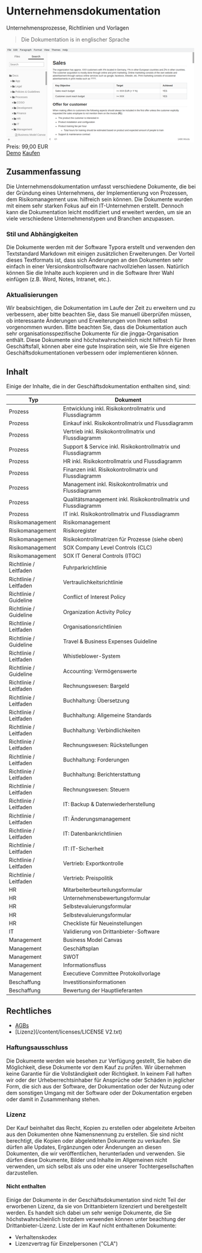 # Unternehmensdokumentation

Unternehmensprozesse, Richtlinien und Vorlagen

> Die Dokumentation is in englischer Sprache

<div class="splash">
    <img alt="Splash" src="/content/solutions/finished/Business_Documentation/img/Business_Documentation_splash.png">
    <div class="price">Preis: 99,00 EUR</div>
    <div class="purchase">
        <a class="button" rel="external" href="https://github.com/Karaka-Management/Organization-Guide">Demo</a>
        <a class="button" href="#">Kaufen</a>
    </div>
</div>

## Zusammenfassung

Die Unternehmensdokumentation umfasst verschiedene Dokumente, die bei der Gründung eines Unternehmens, der Implementierung von Prozessen, dem Risikomanagement usw. hilfreich sein können. Die Dokumente wurden mit einem sehr starken Fokus auf ein IT-Unternehmen erstellt. Dennoch kann die Dokumentation leicht modifiziert und erweitert werden, um sie an viele verschiedene Unternehmenstypen und Branchen anzupassen.

### Stil und Abhängigkeiten

Die Dokumente werden mit der Software Typora erstellt und verwenden den Textstandard Markdown mit einigen zusätzlichen Erweiterungen. Der Vorteil dieses Textformats ist, dass sich Änderungen an den Dokumenten sehr einfach in einer Versionskontrollsoftware nachvollziehen lassen. Natürlich können Sie die Inhalte auch kopieren und in die Software Ihrer Wahl einfügen (z.B. Word, Notes, Intranet, etc.).

### Aktualisierungen

Wir beabsichtigen, die Dokumentation im Laufe der Zeit zu erweitern und zu verbessern, aber bitte beachten Sie, dass Sie manuell überprüfen müssen, ob interessante Änderungen und Erweiterungen von Ihnen selbst vorgenommen wurden. Bitte beachten Sie, dass die Dokumentation auch sehr organisationsspezifische Dokumente für die jingga-Organisation enthält. Diese Dokumente sind höchstwahrscheinlich nicht hilfreich für Ihren Geschäftsfall, können aber eine gute Inspiration sein, wie Sie Ihre eigenen Geschäftsdokumentationen verbessern oder implementieren können.

## Inhalt

Einige der Inhalte, die in der Geschäftsdokumentation enthalten sind, sind:

| Typ | Dokument |
| ------------------ | ---------------------------------------------------------------------- |
| Prozess | Entwicklung inkl. Risikokontrollmatrix und Flussdiagramm |
| Prozess | Einkauf inkl. Risikokontrollmatrix und Flussdiagramm |
| Prozess | Vertrieb inkl. Risikokontrollmatrix und Flussdiagramm |
| Prozess | Support & Service inkl. Risikokontrollmatrix und Flussdiagramm |
| Prozess | HR inkl. Risikokontrollmatrix und Flussdiagramm |
| Prozess | Finanzen inkl. Risikokontrollmatrix und Flussdiagramm |
Prozess | Management inkl. Risikokontrollmatrix und Flussdiagramm | Prozess | Qualitätsmanagement inkl. Risikokontrollmatrix und Flussdiagramm
| Prozess | Qualitätsmanagement inkl. Risikokontrollmatrix und Flussdiagramm |
Prozess | IT inkl. Risikokontrollmatrix und Flussdiagramm | Prozess | IT inkl. Risikokontrollmatrix und Flussdiagramm
| Risikomanagement | Risikomanagement | Risikomanagement
| Risikomanagement | Risikoregister | Risikomanagement
| Risikomanagement | Risikokontrollmatrizen für Prozesse (siehe oben) |
| Risikomanagement | SOX Company Level Controls (CLC) |
| Risikomanagement | SOX IT General Controls (ITGC) |
| Richtlinie / Leitfaden | Fuhrparkrichtlinie |
| Richtlinie / Leitfaden | Vertraulichkeitsrichtlinie |
| Richtlinie / Guideline | Conflict of Interest Policy |
| Richtlinie / Guideline | Organization Activity Policy |
| Richtlinie / Leitfaden | Organisationsrichtlinien |
| Richtlinie / Guideline | Travel & Business Expenses Guideline |
| Richtlinie / Leitfaden | Whistleblower-System |
| Richtlinie / Guideline | Accounting: Vermögenswerte |
| Richtlinie / Leitfaden | Rechnungswesen: Bargeld |
| Richtlinie / Leitfaden | Buchhaltung: Übersetzung |
| Richtlinie / Leitfaden | Buchhaltung: Allgemeine Standards |
| Richtlinie / Leitfaden | Buchhaltung: Verbindlichkeiten |
| Richtlinie / Leitfaden | Rechnungswesen: Rückstellungen |
| Richtlinie / Leitfaden | Buchhaltung: Forderungen |
| Richtlinie / Leitfaden | Buchhaltung: Berichterstattung |
| Richtlinie / Leitfaden | Rechnungswesen: Steuern |
| Richtlinie / Leitfaden | IT: Backup & Datenwiederherstellung |
| Richtlinie / Leitfaden | IT: Änderungsmanagement |
| Richtlinie / Leitfaden | IT: Datenbankrichtlinien |
| Richtlinie / Leitfaden | IT: IT-Sicherheit |
| Richtlinie / Leitfaden | Vertrieb: Exportkontrolle |
| Richtlinie / Leitfaden | Vertrieb: Preispolitik |
| HR | Mitarbeiterbeurteilungsformular |
| HR | Unternehmensbewertungsformular |
| HR | Selbstevaluierungsformular |
| HR | Selbstevaluierungsformular |
| HR | Checkliste für Neueinstellungen |
| IT | Validierung von Drittanbieter-Software |
| Management | Business Model Canvas |
| Management | Geschäftsplan |
| Management | SWOT | Management
| Management | Informationsfluss |
| Management | Executieve Committee Protokollvorlage |
| Beschaffung | Investitionsinformationen |
| Beschaffung | Bewertung der Hauptlieferanten |

## Rechtliches

* [AGBs](/den/terms)
* [Lizenz](/content/licenses/LICENSE V2.txt)

### Haftungsausschluss

Die Dokumente werden wie besehen zur Verfügung gestellt, Sie haben die Möglichkeit, diese Dokumente vor dem Kauf zu prüfen. Wir übernehmen keine Garantie für die Vollständigkeit oder Richtigkeit. In keinem Fall haften wir oder der Urheberrechtsinhaber für Ansprüche oder Schäden in jeglicher Form, die sich aus der Software, der Dokumentation oder der Nutzung oder dem sonstigen Umgang mit der Software oder der Dokumentation ergeben oder damit in Zusammenhang stehen.

### Lizenz

Der Kauf beinhaltet das Recht, Kopien zu erstellen oder abgeleitete Arbeiten aus den Dokumenten ohne Namensnennung zu erstellen. Sie sind nicht berechtigt, die Kopien oder abgeleiteten Dokumente zu verkaufen. Sie dürfen alle Updates, Ergänzungen oder Änderungen an diesen Dokumenten, die wir veröffentlichen, herunterladen und verwenden. Sie dürfen diese Dokumente, Bilder und Inhalte im Allgemeinen nicht verwenden, um sich selbst als uns oder eine unserer Tochtergesellschaften darzustellen.

#### Nicht enthalten

Einige der Dokumente in der Geschäftsdokumentation sind nicht Teil der erworbenen Lizenz, da sie von Drittanbietern lizenziert und bereitgestellt werden. Es handelt sich dabei um sehr wenige Dokumente, die Sie höchstwahrscheinlich trotzdem verwenden können unter beachtung der Drittanbieter-Lizenz. Liste der im Kauf nicht enthaltenen Dokumente:

* Verhaltenskodex
* Lizenzvertrag für Einzelpersonen ("CLA")
